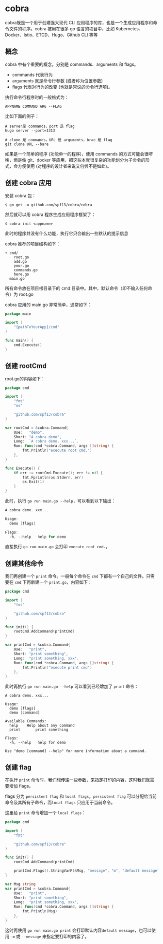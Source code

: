 # cobra

cobra既是一个用于创建强大现代 CLI 应用程序的库，也是一个生成应用程序和命令文件的程序。cobra 被用在很多 go 语言的项目中，比如 Kubernetes、Docker、Istio、ETCD、Hugo、Github CLI 等等

## 概念

cobra 中有个重要的概念，分别是 commands、arguments 和 flags。

- commands 代表行为
- arguments 就是命令行参数 (或者称为位置参数)
- flags 代表对行为的改变 (也就是常说的命令行选项)。

执行命令行程序时的一般格式为：

```shell
APPNAME COMMAND ARG --FLAG
```

比如下面的例子：

```shell
# server是 commands，port 是 flag
hugo server --port=1313

# clone 是 commands，URL 是 arguments，brae 是 flag
git clone URL --bare
```

如果是一个简单的程序 (功能单一的程序)，使用 commands 的方式可能会很啰嗦，但是像 git、docker 等应用，把这些本就很复杂的功能划分为子命令的形式，会方便使用 (对程序的设计者来说又何尝不是如此)。

## 创建 cobra 应用

安装 cobra 包：

```shell
$ go get -u github.com/spf13/cobra/cobra
```

然后就可以用 cobra 程序生成应用程序框架了：

```shell
$ cobra init <appname>
```

此时的程序并没有什么功能，执行它只会输出一些默认的提示信息

cobra 推荐的项目结构如下：

```text
+ cmd/
    root.go
    add.go
    your.go
    commands.go
    here.go
  main.go
```

所有命令放在项目根目录下的 cmd 目录中。其中，默认命令（即不输入任何命令）为 root.go

cobra 应用的 main.go 非常简单，通常如下：

```go
package main

import (
    "{pathToYourApp}/cmd"
)

func main() {
    cmd.Execute()
}
```

## **创建 rootCmd**

root.go的内容如下：

```go
package cmd

import (
    "fmt"
    "os"

    "github.com/spf13/cobra"
)

var rootCmd = &cobra.Command{
    Use:   "demo",
    Short: "A cobra demo",
    Long:  `A cobra demo. xxx...`,
    Run: func(cmd *cobra.Command, args []string) {
        fmt.Println("execute root cmd.")
    },
}

func Execute() {
    if err := rootCmd.Execute(); err != nil {
        fmt.Fprintln(os.Stderr, err)
        os.Exit(1)
    }
}
```

此时，执行 `go run main.go --help`，可以看到以下输出：

```go
A cobra demo. xxx...

Usage:
  demo [flags]

Flags:
  -h, --help   help for demo
```

直接执行 `go run main.go` 会打印 `execute root cmd.`。

## **创建其他命令**

我们再创建一个 `print` 命令。一般每个命令在 `cmd` 下都有一个自己的文件。只需要在 `cmd` 下再新建一个 `print.go`，内容如下：

```go
package cmd

import (
    "fmt"

    "github.com/spf13/cobra"
)

func init() {
    rootCmd.AddCommand(printCmd)
}

var printCmd = &cobra.Command{
    Use:   "print",
    Short: "print something",
    Long:  "print something, xxx",
    Run: func(cmd *cobra.Command, args []string) {
        fmt.Println("execute print cmd")
    },
}
```

此时再执行 `go run main.go --help` 可以看到已经增加了 `print` 命令：

```text
A cobra demo. xxx...

Usage:
  demo [flags]
  demo [command]

Available Commands:
  help    Help about any command
  print       print something

Flags:
  -h, --help   help for demo

Use "demo [command] --help" for more information about a command.
```

## **创建 flag**

在执行 `print` 命令时，我们想传递一些参数，来指定打印的内容，这时我们就需要增加 flags。

flags 分为 `persistent flag` 和 `local flags`。`persistent flag` 可以分配给当前命令及其所有子命令，而`local flags` 只应用于当前命令。

这里给 `print` 命令增加一个 `local flags`：

```go
package cmd

import (
    "fmt"

    "github.com/spf13/cobra"
)

func init() {
    rootCmd.AddCommand(printCmd)

    printCmd.Flags().StringVarP(&Msg, "message", "m", "default message", "message to be printed")
}

var Msg string
var printCmd = &cobra.Command{
    Use:   "print",
    Short: "print something",
    Long:  "print something, xxx",
    Run: func(cmd *cobra.Command, args []string) {
        fmt.Println(Msg)
    },
}
```

这时再使用 `go run main.go print` 会打印默认内容`default message`，也可以使用 `-m` 或 `--message` 来指定要打印的内容了。